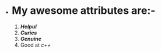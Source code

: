 * # My awesome attributes are:-
     1. ***Helpul***
     2. ***Curies***
     3. ***Genuine***
     4. Good at *c++*
